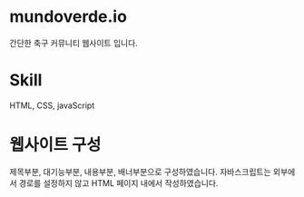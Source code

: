 # mundoverde.io
  간단한 축구 커뮤니티 웹사이트 입니다.

# Skill
  HTML, CSS, javaScript

# 웹사이트 구성
  제목부분, 대기능부분, 내용부분, 배너부분으로 구성하였습니다.
  자바스크립트는 외부에서 경로를 설정하지 않고 HTML 페이지 내에서 작성하였습니다.
